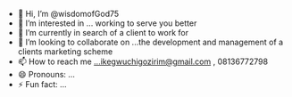 - 👋 Hi, I’m @wisdomofGod75
- 👀 I’m interested in ... working to serve you better
- 🌱 I’m currently in search of a client to work for
- 💞️ I’m looking to collaborate on ...the development and management of a clients marketing scheme
- 📫 How to reach me ...ikegwuchigozirim@gmail.com , 08136772798
- 😄 Pronouns: ...
- ⚡ Fun fact: ...

<!---
wisdomofGod75/wisdomofGod75 is a ✨ special ✨ repository because its `README.md` (this file) appears on your GitHub profile.
You can click the Preview link to take a look at your changes.
--->
